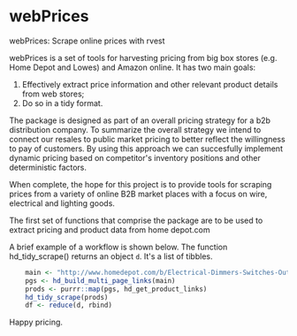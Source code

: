 # webPrices
webPrices: Scrape online prices with rvest

webPrices is a set of tools for harvesting pricing from big box stores (e.g. Home Depot and Lowes) and Amazon online. It has
two main goals:
 
 1. Effectively extract price information and other relevant product details from web stores;
 2. Do so in a tidy format.
 
The package is designed as part of an overall pricing strategy for a b2b distribution company. To summarize the overall strategy we intend to connect our resales to public market pricing to better reflect the willingness to pay of customers. By using this approach we can succesfully implement dynamic pricing based on competitor's inventory positions and other deterministic factors.

When complete, the hope for this project is to provide tools for scraping prices from a variety of online B2B market places with a focus on wire, electrical and lighting goods. 

The first set of functions that comprise the package are to be used to extract pricing and product data from home depot.com

A brief example of a workflow is shown below. The function hd_tidy_scrape() returns an object ```d```. It's a list of tibbles.

``` r
    main <- "http://www.homedepot.com/b/Electrical-Dimmers-Switches-Outlets/N-5yc1vZc34h"
    pgs <- hd_build_multi_page_links(main)
    prods <- purrr::map(pgs, hd_get_product_links)
    hd_tidy_scrape(prods)
    df <- reduce(d, rbind)
```

Happy pricing.
